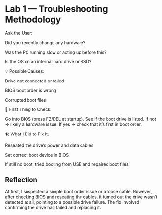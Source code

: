 # Lab 1 — Troubleshooting Methodology

Ask the User:

Did you recently change any hardware?

Was the PC running slow or acting up before this?

Is the OS on an internal hard drive or SSD?

💡 Possible Causes:

Drive not connected or failed

BIOS boot order is wrong

Corrupted boot files

🧪 First Thing to Check:

Go into BIOS (press F2/DEL at startup).
See if the boot drive is listed.
If not → likely a hardware issue.
If yes → check that it’s first in boot order.

🛠️ What I Did to Fix It:

Reseated the drive’s power and data cables

Set correct boot device in BIOS

If still no boot, tried booting from USB and repaired boot files

## Reflection 
At first, I suspected a simple boot order issue or a loose cable. However, after checking BIOS and reseating the cables, it turned out the drive wasn’t detected at all, pointing to a possible drive failure. The fix involved confirming the drive had failed and replacing it.
